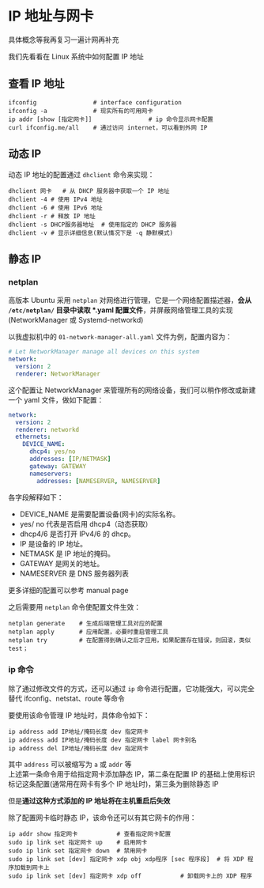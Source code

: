 # IP 地址与网卡

具体概念等我再复习一遍计网再补充  

我们先看看在 Linux 系统中如何配置 IP 地址

## 查看 IP 地址
``` Shell
ifconfig                # interface configuration
ifconfig -a             # 现实所有的可用网卡
ip addr [show [指定网卡]]                # ip 命令显示网卡配置
curl ifconfig.me/all    # 通过访问 internet，可以看到外网 IP
```

## 动态 IP
动态 IP 地址的配置通过 `dhclient` 命令来实现：  
``` Shell
dhclient 网卡   # 从 DHCP 服务器中获取一个 IP 地址
dhclient -4 # 使用 IPv4 地址
dhclient -6 # 使用 IPv6 地址
dhclient -r # 释放 IP 地址
dhclient -s DHCP服务器地址  # 使用指定的 DHCP 服务器
dhclient -v # 显示详细信息(默认情况下是 -q 静默模式)
```

## 静态 IP
### netplan
高版本 Ubuntu 采用 `netplan` 对网络进行管理，它是一个网络配置描述器，**会从 `/etc/netplan/` 目录中读取 \*.yaml 配置文件**，并屏蔽网络管理工具的实现(NetworkManager 或 Systemd-networkd)  

以我虚拟机中的 `01-network-manager-all.yaml` 文件为例，配置内容为：  
``` yaml
# Let NetworkManager manage all devices on this system
network:
  version: 2
  renderer: NetworkManager
```

这个配置让 NetworkManager 来管理所有的网络设备，我们可以稍作修改或新建一个 yaml 文件，做如下配置：  
``` yaml
network:
  version: 2
  renderer: networkd
  ethernets:
    DEVICE_NAME:
      dhcp4: yes/no
      addresses: [IP/NETMASK]
      gateway: GATEWAY
      nameservers:
        addresses: [NAMESERVER, NAMESERVER]
```
各字段解释如下：  
* DEVICE_NAME 是需要配置设备(网卡)的实际名称。  
* yes/ no 代表是否启用 dhcp4（动态获取）  
* dhcp4/6  是否打开 IPv4/6 的 dhcp。  
* IP 是设备的 IP 地址。  
* NETMASK 是 IP 地址的掩码。  
* GATEWAY 是网关的地址。  
* NAMESERVER 是 DNS 服务器列表  

更多详细的配置可以参考 manual page  

之后需要用 `netplan` 命令使配置文件生效：  
``` Shell
netplan generate    # 生成后端管理工具对应的配置
netplan apply       # 应用配置，必要时重启管理工具
netplan try         # 在配置得到确认之后才应用，如果配置存在错误，则回滚，类似test；
```

### ip 命令
除了通过修改文件的方式，还可以通过 `ip` 命令进行配置，它功能强大，可以完全替代 ifconfig、netstat、route 等命令  

要使用该命令管理 IP 地址时，具体命令如下：  
``` Shell
ip address add IP地址/掩码长度 dev 指定网卡
ip address add IP地址/掩码长度 dev 指定网卡 label 网卡别名
ip address del IP地址/掩码长度 dev 指定网卡
```

其中 `address` 可以被缩写为 `a` 或 `addr` 等  
上述第一条命令用于给指定网卡添加静态 IP，第二条在配置 IP 的基础上使用标识标记这条配置(通常用在网卡有多个 IP 地址时)，第三条为删除静态 IP  

但是**通过这种方式添加的 IP 地址将在主机重启后失效**  

除了配置网卡临时静态 IP，该命令还可以有其它网卡的作用：  
``` Shell
ip addr show 指定网卡           # 查看指定网卡配置
sudo ip link set 指定网卡 up    # 启用网卡
sudo ip link set 指定网卡 down  # 禁用网卡
sudo ip link set [dev] 指定网卡 xdp obj xdp程序 [sec 程序段]  # 将 XDP 程序加载到网卡上
sudo ip link set [dev] 指定网卡 xdp off           # 卸载网卡上的 XDP 程序
```